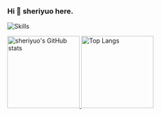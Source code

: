### Hi 👋 sheriyuo here.

![Skills](https://skillicons.dev/icons?i=github,c,cpp,latex,md,git,vscode)

<a href="https://github-readme-stats-one-bice.vercel.app/api?username=sheriyuo&show_icons=true&include_all_commits=true&role=OWNER,ORGANIZATION_MEMBER#gh-light-mode-only" target="_blank">
  <img src="https://github-readme-stats-one-bice.vercel.app/api?username=sheriyuo&show_icons=true&include_all_commits=true&role=OWNER,ORGANIZATION_MEMBER#gh-light-mode-only" alt="sheriyuo's GitHub stats" height="165px">
</a>
<a href="https://github-readme-stats-one-bice.vercel.app/api/top-langs/?username=sheriyuo&layout=compact&langs_count=8&include_all_commits=true&role=OWNER,ORGANIZATION_MEMBER#gh-light-mode-only">
  <img src="https://github-readme-stats-one-bice.vercel.app/api/top-langs/?username=sheriyuo&layout=compact&langs_count=8&include_all_commits=true&role=OWNER,ORGANIZATION_MEMBER#gh-light-mode-only" alt="Top Langs" height="165px">
</a>
